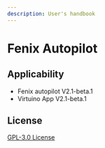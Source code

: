 ```yaml
---
description: User's handbook
---
```


# Fenix Autopilot

## Applicability

* Fenix autopilot V2.1-beta.1
* Virtuino App V2.1-beta.1

## License

 [GPL-3.0 License](https://github.com/spascual90/Fenix/blob/master/LICENSE)

